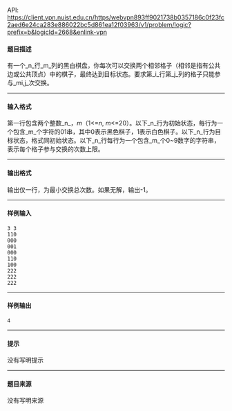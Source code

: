 API: https://client.vpn.nuist.edu.cn/https/webvpn893ff9021738b0357186c0f23fc2aed6e24ca283e886022bc5d861ea12f03963/v1/problem/logic?prefix=b&logicId=2668&enlink-vpn

#### 题目描述

有一个_n_行_m_列的黑白棋盘，你每次可以交换两个相邻格子（相邻是指有公共边或公共顶点）中的棋子，最终达到目标状态。要求第_i_行第_j_列的格子只能参与_mi,j_次交换。

---

#### 输入格式

第一行包含两个整数_n_，_m_（1<=_n_, _m_<=20）。以下_n_行为初始状态，每行为一个包含_m_个字符的01串，其中0表示黑色棋子，1表示白色棋子。以下_n_行为目标状态，格式同初始状态。以下_n_行每行为一个包含_m_个0~9数字的字符串，表示每个格子参与交换的次数上限。

---

#### 输出格式

输出仅一行，为最小交换总次数。如果无解，输出-1。

---

#### 样例输入
```
3 3
110
000
001
000
110
100
222
222
222

```

---

#### 样例输出
```
4
```

---

#### 提示

没有写明提示

---

#### 题目来源

没有写明来源